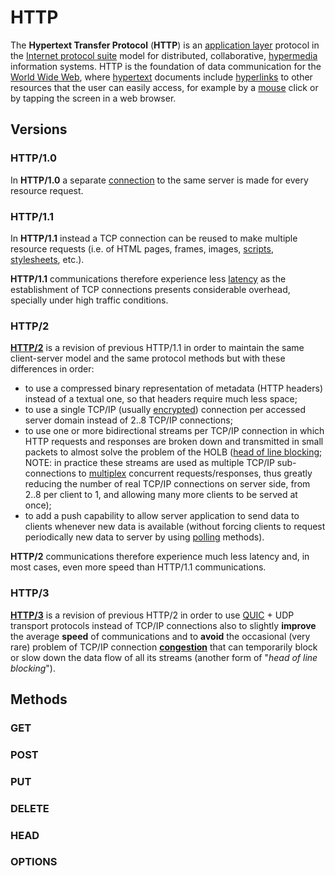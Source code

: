 # HTTP
The **Hypertext Transfer Protocol** (**HTTP**) is an [application layer](https://en.wikipedia.org/wiki/Application_layer "Application layer") protocol in the [Internet protocol suite](https://en.wikipedia.org/wiki/Internet_protocol_suite "Internet protocol suite") model for distributed, collaborative, [hypermedia](https://en.wikipedia.org/wiki/Hypermedia "Hypermedia") information systems. HTTP is the foundation of data communication for the [World Wide Web](https://en.wikipedia.org/wiki/World_Wide_Web "World Wide Web"), where [hypertext](https://en.wikipedia.org/wiki/Hypertext "Hypertext") documents include [hyperlinks](https://en.wikipedia.org/wiki/Hyperlink "Hyperlink") to other resources that the user can easily access, for example by a [mouse](https://en.wikipedia.org/wiki/Computer_mouse "Computer mouse") click or by tapping the screen in a web browser.

## Versions

### HTTP/1.0
In **HTTP/1.0** a separate [connection](https://en.wikipedia.org/wiki/Connection-oriented_communication "Connection-oriented communication") to the same server is made for every resource request.

### HTTP/1.1
In **HTTP/1.1** instead a TCP connection can be reused to make multiple resource requests (i.e. of HTML pages, frames, images, [scripts](https://en.wikipedia.org/wiki/Client-side_scripting "Client-side scripting"), [stylesheets](https://en.wikipedia.org/wiki/Cascading_Style_Sheets "Cascading Style Sheets"), etc.).

**HTTP/1.1** communications therefore experience less [latency](https://en.wikipedia.org/wiki/Latency_(engineering) "Latency (engineering)") as the establishment of TCP connections presents considerable overhead, specially under high traffic conditions.
### HTTP/2

**[HTTP/2](https://en.wikipedia.org/wiki/HTTP/2 "HTTP/2")** is a revision of previous HTTP/1.1 in order to maintain the same client-server model and the same protocol methods but with these differences in order:

-   to use a compressed binary representation of metadata (HTTP headers) instead of a textual one, so that headers require much less space;
-   to use a single TCP/IP (usually [encrypted](https://en.wikipedia.org/wiki/Encryption "Encryption")) connection per accessed server domain instead of 2..8 TCP/IP connections;
-   to use one or more bidirectional streams per TCP/IP connection in which HTTP requests and responses are broken down and transmitted in small packets to almost solve the problem of the HOLB ([head of line blocking](https://en.wikipedia.org/wiki/Head-of-line_blocking "Head-of-line blocking"); NOTE: in practice these streams are used as multiple TCP/IP sub-connections to [multiplex](https://en.wikipedia.org/wiki/Multiplexing "Multiplexing") concurrent requests/responses, thus greatly reducing the number of real TCP/IP connections on server side, from 2..8 per client to 1, and allowing many more clients to be served at once);
-   to add a push capability to allow server application to send data to clients whenever new data is available (without forcing clients to request periodically new data to server by using [polling](https://en.wikipedia.org/wiki/Polling_(computer_science) "Polling (computer science)") methods).
	
**HTTP/2** communications therefore experience much less latency and, in most cases, even more speed than HTTP/1.1 communications.

### HTTP/3

**[HTTP/3](https://en.wikipedia.org/wiki/HTTP/3 "HTTP/3")** is a revision of previous HTTP/2 in order to use [QUIC](https://en.wikipedia.org/wiki/QUIC "QUIC") + UDP transport protocols instead of TCP/IP connections also to slightly **improve** the average **speed** of communications and to **avoid** the occasional (very rare) problem of TCP/IP connection **[congestion](https://en.wikipedia.org/wiki/TCP_congestion_control "TCP congestion control")** that can temporarily block or slow down the data flow of all its streams (another form of "_head of line blocking_").

## Methods

### GET

### POST

### PUT

### DELETE

### HEAD

### OPTIONS